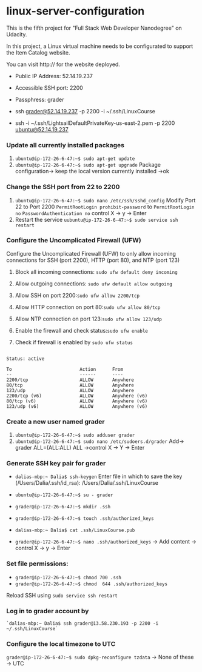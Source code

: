 # linux-server-configuration


This is the fifth project for "Full Stack Web Developer Nanodegree" on Udacity.

In this project, a Linux virtual machine needs to be configurated to support the Item Catalog website.

You can visit http:// for the website deployed.
* Public IP Address: 52.14.19.237
* Accessible SSH port: 2200
* Passphress: grader

* ssh grader@52.14.19.237 -p 2200 -i ~/.ssh/LinuxCourse
* ssh -i ~/.ssh/LightsailDefaultPrivateKey-us-east-2.pem -p 2200 ubuntu@52.14.19.237

### Update all currently installed packages

   1. `ubuntu@ip-172-26-6-47:~$ sudo apt-get update`
   2. `ubuntu@ip-172-26-6-47:~$ sudo apt-get upgrade`
   Package configuration-> keep the local version currently installed ->ok

### Change the SSH port from 22 to 2200
 
   1. `ubuntu@ip-172-26-6-47:~$ sudo nano /etc/ssh/sshd_config` 
      Modify Port 22 to Port 2200
      `PermitRootLogin prohibit-password` to `PermitRootLogin no`
      `PasswordAuthentication no`
      control X -> y -> Enter
   2. Restart the service `uubuntu@ip-172-26-6-47:~$ sudo service ssh restart`


### Configure the Uncomplicated Firewall (UFW)

   Configure the Uncomplicated Firewall (UFW) to only allow incoming connections for SSH (port 2200), HTTP (port 80), and NTP (port 123)
   
   1. Block all incoming connections: `sudo ufw default deny incoming`
   2. Allow outgoing connections: `sudo ufw default allow outgoing`
   3. Allow SSH on port 2200:`sudo ufw allow 2200/tcp`
   4. Allow HTTP connection on port 80:`sudo ufw allow 80/tcp`
   5. Allow NTP connection on port 123:`sudo ufw allow 123/udp`
   6. Enable the firewall and check status:`sudo ufw enable` 

   7. Check if firewall is enabled by `sudo ufw status`

  ``` ubuntu@ip-172-26-6-47:~$ sudo ufw status

Status: active

To                         Action      From
--                         ------      ----
2200/tcp                   ALLOW       Anywhere                  
80/tcp                     ALLOW       Anywhere                  
123/udp                    ALLOW       Anywhere                  
2200/tcp (v6)              ALLOW       Anywhere (v6)             
80/tcp (v6)                ALLOW       Anywhere (v6)             
123/udp (v6)               ALLOW       Anywhere (v6)   
```

### Create a new user named grader  
   
   1. `ubuntu@ip-172-26-6-47:~$ sudo adduser grader`
   2. `ubuntu@ip-172-26-6-47:~$ sudo nano /etc/sudoers.d/grader` Add-> grader ALL=(ALL:ALL) ALL ->control X -> Y -> Enter

### Generate SSH key pair for grader
   
   * `dalias-mbp:~ Dalia$ ssh-keygen`
   Enter file in which to save the key (/Users/Dalia/.ssh/id_rsa): /Users/Dalia/.ssh/LinuxCourse

   * `ubuntu@ip-172-26-6-47:~$ su - grader`
   * `grader@ip-172-26-6-47:~$ mkdir .ssh`
   * `grader@ip-172-26-6-47:~$ touch .ssh/authorized_keys`

   * `dalias-mbp:~ Dalia$ cat .ssh/LinuxCourse.pub`

   * `grader@ip-172-26-6-47:~$ nano .ssh/authorized_keys` -> Add content -> control X -> y -> Enter

### Set file permissions:

   * `grader@ip-172-26-6-47:~$ chmod 700 .ssh`
   * `grader@ip-172-26-6-47:~$ chmod  644 .ssh/authorized_keys`

   Reload SSH using `sudo service ssh restart`

### Log in to grader account by

    `dalias-mbp:~ Dalia$ ssh grader@13.58.230.193 -p 2200 -i ~/.ssh/LinuxCourse`

### Configure the local timezone to UTC
   
   `grader@ip-172-26-6-47:~$ sudo dpkg-reconfigure tzdata` -> None of these -> UTC



